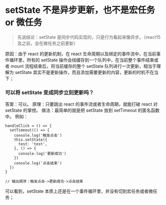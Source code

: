 # setState 不是异步更新，也不是宏任务 or 微任务

> 先说结论：setState 是同步代码实现的，只是行为看起来像异步。（react15及之前，会在微任务之前更新）

原因：由于 react 的更新机制，在 react 生命周期以及绑定的事件流中，在当前事件循环里，所有的 setState 操作会线缓存到一个队列中，在当前整个事件结束或者 mount 流程结束后，将当前缓存的整个 setState 队列进行一次更新，相当于理解为 setState 其实不是更新操作，而且添加需要更新的内容，更新的时机不在当下；

### 可以将 setState 变成同步立刻更新吗？

答案：可以。
原理：只要跳出 react 的事件流或者生命周期，就能打破 react 对 setState 的掌控。
做法：最简单的就是把 setState 放到 setTimeout 的匿名函数中。
例如：

```
handleClick = () => {
  setTimeout(() => {
    console.log('触发点击')
    this.setState({
      test: 'test',
    }, () => {
      console.log('更新成功')
    })
    console.log('点击结束')
  })
}

// 输出顺序：触发点击->更新成功->点击结束

```

可以看到，setState 本质上还是在一个事件循环里，并没有切到宏任务或者微任务；
